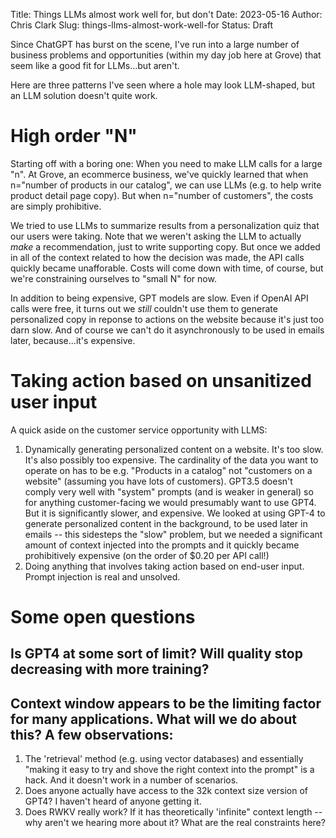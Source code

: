 Title: Things LLMs almost work well for, but don't
Date: 2023-05-16
Author: Chris Clark
Slug: things-llms-almost-work-well-for
Status: Draft

Since ChatGPT has burst on the scene, I've run into a large number of business problems and opportunities (within my day job here at Grove) that seem like a good fit for LLMs...but aren't.

Here are three patterns I've seen where a hole may look LLM-shaped, but an LLM solution doesn't quite work.

# High order "N"
Starting off with a boring one: When you need to make LLM calls for a large "n". At Grove, an ecommerce business, we've quickly learned that when n="number of products in our catalog", we can use LLMs (e.g. to help write product detail page copy). But when n="number of customers", the costs are simply prohibitive.

We tried to use LLMs to summarize results from a personalization quiz that our users were taking. Note that we weren't asking the LLM to actually *make* a recommendation, just to write supporting copy. But once we added in all of the context related to how the decision was made, the API calls quickly became unafforable. Costs will come down with time, of course, but we're constraining ourselves to "small N" for now.

In addition to being expensive, GPT models are slow. Even if OpenAI API calls were free, it turns out we *still* couldn't use them to generate personalized copy in reponse to actions on the website because it's just too darn slow. And of course we can't do it asynchronously to be used in emails later, because...it's expensive.

# Taking action based on unsanitized user input

A quick aside on the customer service opportunity with LLMS:




1. Dynamically generating personalized content on a website. It's too slow. It's also possibly too expensive. The cardinality of the data you want to operate on has to be e.g. "Products in a catalog" not "customers on a website" (assuming you have lots of customers). GPT3.5 doesn't comply very well with "system" prompts (and is weaker in general) so for anything customer-facing we would presumably want to use GPT4. But it is significantly slower, and expensive. We looked at using GPT-4 to generate personalized content in the background, to be used later in emails -- this sidesteps the "slow" problem, but we needed a significant amount of context injected into the prompts and it quickly became prohibitively expensive (on the order of $0.20 per API call!)
2. Doing anything that involves taking action based on end-user input. Prompt injection is real and unsolved.

# Some open questions

## Is GPT4 at some sort of limit? Will quality stop decreasing with more training?

## Context window appears to be the limiting factor for many applications. What will we do about this? A few observations:
1. The 'retrieval' method (e.g. using vector databases) and essentially "making it easy to try and shove the right context into the prompt" is a hack. And it doesn't work in a number of scenarios.
2. Does anyone actually have access to the 32k context size version of GPT4? I haven't heard of anyone getting it.
3. Does RWKV really work? If it has theoretically 'infinite" context length -- why aren't we hearing more about it? What are the real constraints here?
